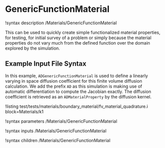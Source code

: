 # GenericFunctionMaterial

!syntax description /Materials/GenericFunctionMaterial

This can be used to quickly create simple functionalized material properties, for testing,
for initial survey of a problem or simply because the material properties do not vary much
from the defined function over the domain explored by the simulation.

## Example Input File Syntax

In this example, `ADGenericFunctionMaterial` is used to define a linearly varying in space
diffusion coefficient for this finite volume diffusion calculation.
We add the prefix `AD` as this simulation is making use of automatic differentiation to compute the Jacobian exactly.
The diffusion coefficient is retrieved as an `ADMaterialProperty` by the diffusion kernel.

!listing test/tests/materials/boundary_material/fv_material_quadrature.i block=Materials/k1

!syntax parameters /Materials/GenericFunctionMaterial

!syntax inputs /Materials/GenericFunctionMaterial

!syntax children /Materials/GenericFunctionMaterial
